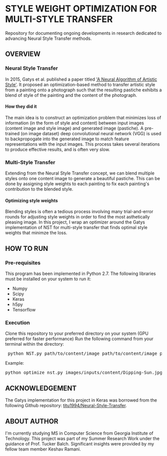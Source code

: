 # STYLE WEIGHT OPTIMIZATION FOR MULTI-STYLE TRANSFER 

Repository for documenting ongoing developments in research dedicated to advancing Neural Style Transfer methods.

## OVERVIEW
### Neural Style Transfer
In 2015, Gatys et al. published a paper titled ['A Neural Algorithm of Artistic Style'](https://arxiv.org/pdf/1508.06576v2.pdf). 
It proposed an optimization-based method to transfer artistic style from a painting onto a photograph such that the resulting pastiche 
exhibits a blend of style of the painting and the content of the photograph. 

#### How they did it
The main idea is to construct an optimization problem that minimizes loss of information (in the form of style and content) between 
input images (content image and style image) and generated image (pastiche). A pre-trained (on image dataset) deep convolutional neural network (VGG) 
is used to backpropogate into the generated image to match feature representations with the input images. This process takes several iterations 
to produce effective results, and is often very slow. 

### Multi-Style Transfer
Extending from the Neural Style Transfer concept, we can blend multiple styles onto one content image to generate a beautiful pastiche.
This can be done by assigning style weights to each painting to fix each painting's contribution to the blended style. 

#### Optimizing style weights
Blending styles is often a tedious process involving many trial-and-error rounds for adjusting style weights in order to find the 
most asthetically pleasing image. In this project, I wrap an optimizer around the Gatys implementation of NST for multi-style transfer 
that finds optimal style weights that minimze the loss. 

## HOW TO RUN 
### Pre-requisites
This program has been implemented in Python 2.7. The following libraries must be installed on your system to run it:
* Numpy
* Scipy
* Keras
* h5py
* Tensorflow

### Execution
Clone this repository to your preferred directory on your system  (GPU preferred for faster performance)
Run the following command from your terminal within the directory: 
<pre> python NST.py path/to/content/image path/to/content/image path/to/style/image(s) path/to/generated/image</pre>
Example:
<pre>python optimize_nst.py images/inputs/content/Dipping-Sun.jpg images/inputs/style/the_scream.jpg images/inputs/style/wave_kanagawa.jpg Results/generated</pre>

## ACKNOWLEDGEMENT
The Gatys implementation for this project in Keras was borrowed from the following Github repository: [titu1994/Neural-Style-Transfer](https://github.com/titu1994/Neural-Style-Transfer).

## ABOUT AUTHOR
I'm currently studying MS in Computer Science from Georgia Institute of Technology. This project was part of my Summer Research Work under 
the guidance of Prof. Tucker Balch. Significant insights were provided by my fellow team member Keshav Ramani. 

